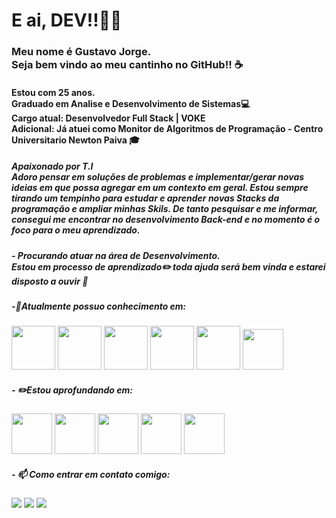 # E ai, DEV!!👋🏽
### Meu nome é Gustavo Jorge. <br/>Seja bem vindo ao meu cantinho no GitHub!! :coffee:
#### Estou com 25 anos. <br/> Graduado em Analise e Desenvolvimento de Sistemas💻<br/> Cargo atual: Desenvolvedor Full Stack | VOKE<br/>Adicional: Já atuei como Monitor de Algoritmos de Programação - Centro Universitario Newton Paiva 🎓

##### Apaixonado por T.I <br/> Adoro pensar em soluções de problemas e implementar/gerar novas ideias em que possa agregar em um contexto em geral. Estou sempre tirando um tempinho para estudar e aprender novas Stacks da programação e ampliar minhas Skils. De tanto pesquisar e me informar, consegui me encontrar no desenvolvimento **Back-end** e no momento é o foco para o meu aprendizado. 
##### - Procurando atuar na área de Desenvolvimento. <br/> Estou em processo de aprendizado✏️ toda ajuda será bem vinda e estarei disposto a ouvir 🤗

##### -🌱Atualmente possuo conhecimento em: 
<img src="https://cdn.jsdelivr.net/gh/devicons/devicon/icons/java/java-original.svg" width="70" height="70"/> <img src="https://cdn.icon-icons.com/icons2/2415/PNG/512/c_original_logo_icon_146611.png" width="70" height="70"/> <img src="https://camo.githubusercontent.com/3caff20b9d32477d44b7fa152b6b442e3bb70eccc4105fae35997b68e993d70f/68747470733a2f2f63646e2d69636f6e732d706e672e666c617469636f6e2e636f6d2f3531322f3733322f3733323139302e706e67" width="70" height="70"/> <img src="https://cdn-icons-png.flaticon.com/512/174/174854.png" width="70" height="70"/>  <img src="https://cdn-icons-png.flaticon.com/512/29/29165.png" width="70" height="70"/>  <img src="https://upload.wikimedia.org/wikipedia/commons/thumb/a/a7/React-icon.svg/2300px-React-icon.svg.png" width="65" height="65"/>


##### - ✏️Estou aprofundando em:
<img src="https://cdn.jsdelivr.net/gh/devicons/devicon/icons/java/java-original.svg" width="65" height="65"/> <img src="https://static-00.iconduck.com/assets.00/spring-icon-256x256-2efvkvky.png" width="65" height="65"/> <img src="https://static-00.iconduck.com/assets.00/cypress-icon-512x511-29zvfts6.png" width="65" height="65"/>  <img src="https://cdn-icons-png.flaticon.com/512/5968/5968342.png" width="65" height="65"/> <img src="https://git-scm.com/images/logos/downloads/Git-Icon-1788C.png" width="65" height="65"/> 




##### - 📫 Como entrar em contato comigo:

<div>
<a href="https://www.instagram.com/gustavo.jorgge/" target="_blank"><img src="https://img.shields.io/badge/-Instagram-%23E4405F?style=for-the-badge&logo=instagram&logoColor=white" target="_blank"></a>
<a href="https://www.linkedin.com/in/gustavojorgge/" target="_blank"><img src="https://img.shields.io/badge/-LinkedIn-%230077B5?style=for-the-badge&logo=linkedin&logoColor=white" target="_blank"></a>
<a href = "gustavo.jorge1207@gmail.com"><img src="https://img.shields.io/badge/Gmail-D14836?style=for-the-badge&logo=gmail&logoColor=white" target="_blank"></a>
<div>
